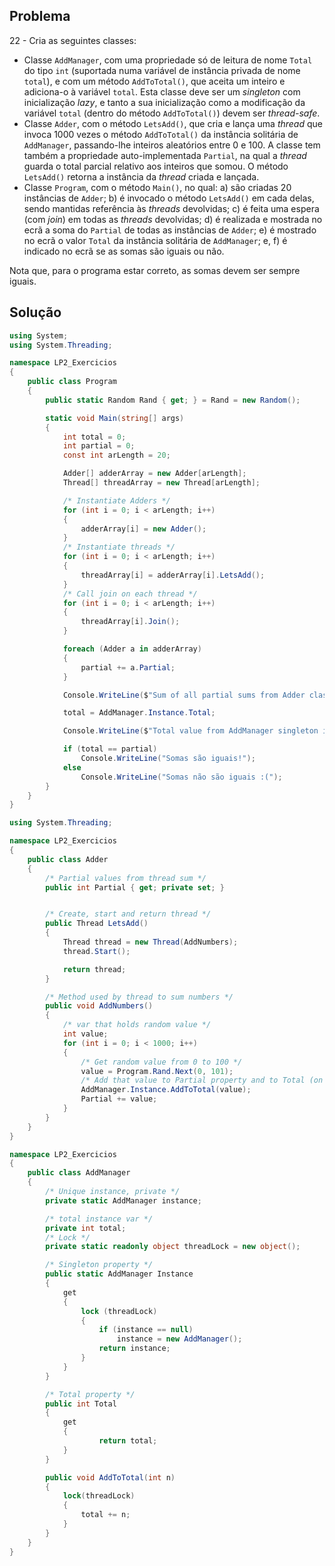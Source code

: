 ## Problema

22 - Cria as seguintes classes:

*   Classe `AddManager`, com uma propriedade só de leitura de nome `Total` do
    tipo `int` (suportada numa variável de instância privada de nome `total`), e
    com um método `AddToTotal()`, que aceita um inteiro e adiciona-o à variável
    `total`. Esta classe deve ser um _singleton_ com inicialização _lazy_, e
    tanto a sua inicialização como a modificação da variável `total` (dentro do
    método `AddToTotal()`) devem ser _thread-safe_.
*   Classe `Adder`, com o método `LetsAdd()`, que cria e lança uma _thread_ que
    invoca 1000 vezes o método `AddToTotal()` da instância solitária de
    `AddManager`, passando-lhe inteiros aleatórios entre 0 e 100. A classe tem
    também a propriedade auto-implementada `Partial`, na qual a _thread_ guarda
    o total parcial relativo aos inteiros que somou. O método `LetsAdd()`
    retorna a instância da _thread_ criada e lançada.
*   Classe `Program`, com o método `Main()`, no qual: a) são criadas 20
    instâncias de `Adder`; b) é invocado o método `LetsAdd()` em cada delas,
    sendo mantidas referência às _threads_ devolvidas; c) é feita uma espera
    (com _join_) em todas as _threads_ devolvidas; d) é realizada e mostrada no
    ecrã a soma do `Partial` de todas as instâncias de `Adder`; e) é mostrado
    no ecrã o valor `Total` da instância solitária de `AddManager`; e, f) é
    indicado no ecrã se as somas são iguais ou não.

Nota que, para o programa estar correto, as somas devem ser sempre iguais.

## Solução

```cs
using System;
using System.Threading;

namespace LP2_Exercicios
{
    public class Program
    {
        public static Random Rand { get; } = Rand = new Random();

        static void Main(string[] args)
        {
            int total = 0;
            int partial = 0;
            const int arLength = 20;

            Adder[] adderArray = new Adder[arLength];
            Thread[] threadArray = new Thread[arLength];

            /* Instantiate Adders */
            for (int i = 0; i < arLength; i++)
            {
                adderArray[i] = new Adder();
            }
            /* Instantiate threads */
            for (int i = 0; i < arLength; i++)
            {
                threadArray[i] = adderArray[i].LetsAdd();
            }
            /* Call join on each thread */
            for (int i = 0; i < arLength; i++)
            {
                threadArray[i].Join();
            }

            foreach (Adder a in adderArray)
            {
                partial += a.Partial;
            }

            Console.WriteLine($"Sum of all partial sums from Adder classes: {partial}");

            total = AddManager.Instance.Total;

            Console.WriteLine($"Total value from AddManager singleton instance: {total}");

            if (total == partial)
                Console.WriteLine("Somas são iguais!");
            else
                Console.WriteLine("Somas não são iguais :(");
        }
    }
}
```

```cs
using System.Threading;

namespace LP2_Exercicios
{
    public class Adder
    {
        /* Partial values from thread sum */
        public int Partial { get; private set; }


        /* Create, start and return thread */
        public Thread LetsAdd()
        {
            Thread thread = new Thread(AddNumbers);
            thread.Start();

            return thread;
        }

        /* Method used by thread to sum numbers */
        public void AddNumbers()
        {
            /* var that holds random value */
            int value;
            for (int i = 0; i < 1000; i++)
            {
                /* Get random value from 0 to 100 */
                value = Program.Rand.Next(0, 101);
                /* Add that value to Partial property and to Total (on singleton class) */
                AddManager.Instance.AddToTotal(value);
                Partial += value;
            }
        }
    }
}
```

```cs
namespace LP2_Exercicios
{
    public class AddManager
    {
        /* Unique instance, private */
        private static AddManager instance;

        /* total instance var */
        private int total;
        /* Lock */
        private static readonly object threadLock = new object();

        /* Singleton property */
        public static AddManager Instance
        {
            get
            {
                lock (threadLock)
                {
                    if (instance == null)
                        instance = new AddManager();
                    return instance;
                }
            }
        }

        /* Total property */
        public int Total
        {
            get
            {
                    return total;
            }
        }

        public void AddToTotal(int n)
        {
            lock(threadLock)
            {
                total += n;
            }
        }
    }
}
```